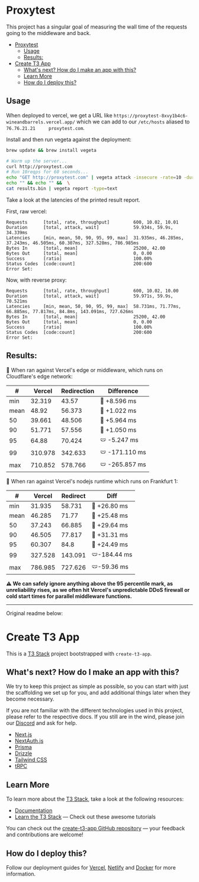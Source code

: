 # Proxytest

This project has a singular goal of measuring the wall time of the requests going to the middleware and back.

- [Proxytest](#proxytest)
  - [Usage](#usage)
  - [Results:](#results)
- [Create T3 App](#create-t3-app)
  - [What's next? How do I make an app with this?](#whats-next-how-do-i-make-an-app-with-this)
  - [Learn More](#learn-more)
  - [How do I deploy this?](#how-do-i-deploy-this)

## Usage

When deployed to vercel, we get a URL like `https://proxytest-8xvy1b4c6-wineandbarrels.vercel.app/` which we can add to our `/etc/hosts` aliased to `76.76.21.21     proxytest.com`.

Install and then run vegeta against the deployment:
```bash
brew update && brew install vegeta

# Warm up the server...
curl http://proxytest.com
# Run 10reqps for 60 seconds...
echo "GET http://proxytest.com" | vegeta attack -insecure -rate=10 -duration=60s | tee results.bin && \
echo "" && echo "" &&  \
cat results.bin | vegeta report -type=text
```

Take a look at the latencies of the printed result report.

First, raw vercel:
```none
Requests      [total, rate, throughput]         600, 10.02, 10.01
Duration      [total, attack, wait]             59.934s, 59.9s, 34.339ms
Latencies     [min, mean, 50, 90, 95, 99, max]  31.935ms, 46.285ms, 37.243ms, 46.505ms, 60.307ms, 327.528ms, 786.985ms
Bytes In      [total, mean]                     25200, 42.00
Bytes Out     [total, mean]                     0, 0.00
Success       [ratio]                           100.00%
Status Codes  [code:count]                      200:600  
Error Set:
```

Now, with reverse proxy:
```none
Requests      [total, rate, throughput]         600, 10.02, 10.00
Duration      [total, attack, wait]             59.971s, 59.9s, 70.521ms
Latencies     [min, mean, 50, 90, 95, 99, max]  58.731ms, 71.77ms, 66.885ms, 77.817ms, 84.8ms, 143.091ms, 727.626ms
Bytes In      [total, mean]                     25200, 42.00
Bytes Out     [total, mean]                     0, 0.00
Success       [ratio]                           100.00%
Status Codes  [code:count]                      200:600  
Error Set:
```

## Results: 

🏁 When ran against Vercel's edge or middleware, which runs on Cloudflare's edge network:

| #    | Vercel  | Redirection | Difference    |
| ---- | ------- | ----------- | ------------- |
| min  | 32.319  | 43.57       | 🔺 +8.596 ms   |
| mean | 48.92   | 56.373      | 🔺 +1.022 ms   |
| 50   | 39.661  | 48.506      | 🔺 +5.964 ms   |
| 90   | 51.771  | 57.556      | 🔺 +1.050 ms   |
| 95   | 64.88   | 70.424      | 🩲 -5.247 ms   |
| 99   | 310.978 | 342.633     | 🩲 -171.110 ms |
| max  | 710.852 | 578.766     | 🩲 -265.857 ms |

🏁 When ran against Vercel's nodejs runtime which runs on Frankfurt 1:

| #    | Vercel  | Redirect | Diff        |
| ---- | ------- | -------- | ----------- |
| min  | 31.935  | 58.731   | 🔺 +26.80 ms |
| mean | 46.285  | 71.77    | 🔺 +25.48 ms |
| 50   | 37.243  | 66.885   | 🔺 +29.64 ms |
| 90   | 46.505  | 77.817   | 🔺 +31.31 ms |
| 95   | 60.307  | 84.8     | 🔺 +24.49 ms |
| 99   | 327.528 | 143.091  | 🩲-184.44 ms |
| max  | 786.985 | 727.626  | 🩲-59.36 ms  |

**⚠️ We can safely ignore anything above the 95 percentile mark, as unreliability rises, as we often hit Vercel's unpredictable DDoS firewall or cold start times for parallel middleware functions.**

---

Original readme below:

# Create T3 App

This is a [T3 Stack](https://create.t3.gg/) project bootstrapped with `create-t3-app`.

## What's next? How do I make an app with this?

We try to keep this project as simple as possible, so you can start with just the scaffolding we set up for you, and add additional things later when they become necessary.

If you are not familiar with the different technologies used in this project, please refer to the respective docs. If you still are in the wind, please join our [Discord](https://t3.gg/discord) and ask for help.

- [Next.js](https://nextjs.org)
- [NextAuth.js](https://next-auth.js.org)
- [Prisma](https://prisma.io)
- [Drizzle](https://orm.drizzle.team)
- [Tailwind CSS](https://tailwindcss.com)
- [tRPC](https://trpc.io)

## Learn More

To learn more about the [T3 Stack](https://create.t3.gg/), take a look at the following resources:

- [Documentation](https://create.t3.gg/)
- [Learn the T3 Stack](https://create.t3.gg/en/faq#what-learning-resources-are-currently-available) — Check out these awesome tutorials

You can check out the [create-t3-app GitHub repository](https://github.com/t3-oss/create-t3-app) — your feedback and contributions are welcome!

## How do I deploy this?

Follow our deployment guides for [Vercel](https://create.t3.gg/en/deployment/vercel), [Netlify](https://create.t3.gg/en/deployment/netlify) and [Docker](https://create.t3.gg/en/deployment/docker) for more information.
